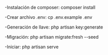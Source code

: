 -Instalación de composer: 
composer install

-Crear archivo .env: 
cp .env.example .env

-Generación de llave: 
php artisan key:generate

-Migración: 
php artisan migrate:fresh --seed

-Iniciar: 
php artisan serve
